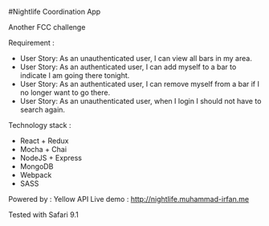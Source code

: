 #Nightlife Coordination App

Another FCC challenge

Requirement : 
- User Story: As an unauthenticated user, I can view all bars in my area.
- User Story: As an authenticated user, I can add myself to a bar to indicate I am going there tonight.
- User Story: As an authenticated user, I can remove myself from a bar if I no longer want to go there.
- User Story: As an unauthenticated user, when I login I should not have to search again.

Technology stack : 
- React + Redux
- Mocha + Chai
- NodeJS + Express
- MongoDB
- Webpack
- SASS

Powered by : Yellow API
Live demo : http://nightlife.muhammad-irfan.me

Tested with Safari 9.1